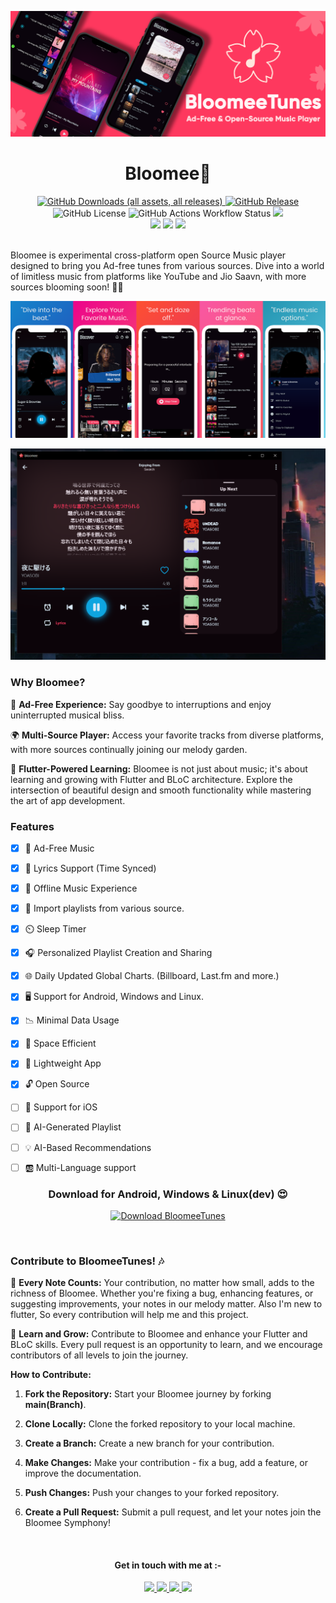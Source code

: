  ![BloomeeTunes](./assets/docs/bloomeetunes_new_banner.png)
**<h1 align=center>Bloomee🌸</h1>**
<p align="center"><a href="https://github.com/HemantKArya/BloomeeTunes/releases/latest"><img alt="GitHub Downloads (all assets, all releases)" src="https://img.shields.io/github/downloads/HemantKArya/BloomeeTunes/total?style=for-the-badge" >
<img alt="GitHub Release" src="https://img.shields.io/github/v/release/HemantKArya/BloomeeTunes?display_name=release&style=for-the-badge&color=f01d7c" ></a>
<img alt="GitHub License" src="https://img.shields.io/github/license/HemantKArya/BloomeeTunes?style=for-the-badge&color=1881cc" > <img alt="GitHub Actions Workflow Status" src="https://img.shields.io/github/actions/workflow/status/HemantKArya/BloomeeTunes/checkout.yml?style=for-the-badge" > <img src=https://img.shields.io/badge/Flutter-02569B?style=for-the-badge&logo=flutter&logoColor=white /><br><img src=https://img.shields.io/badge/Windows-0078D6?style=for-the-badge&logo=windows&logoColor=white > <img src=https://img.shields.io/badge/Android-3DDC84?style=for-the-badge&logo=android&logoColor=white /> <img src="https://img.shields.io/badge/Linux-FCC624?style=for-the-badge&logo=linux&logoColor=black"/>


</p>
<br>
Bloomee is experimental cross-platform open Source Music player designed to bring you Ad-free tunes from various sources. Dive into a world of limitless music from platforms like YouTube and Jio Saavn, with more sources blooming soon! 🌼🎵

![BloomeeTunesScrnShots](./assets/docs/banner2BloomeScrnShot.png)

![BloomeeDesktop](./assets/docs/lyricsscrn.png)

### **Why Bloomee?**

🌟 **Ad-Free Experience:** Say goodbye to interruptions and enjoy uninterrupted musical bliss.

🌍 **Multi-Source Player:** Access your favorite tracks from diverse platforms, with more sources continually joining our melody garden.

🚀 **Flutter-Powered Learning:** Bloomee is not just about music; it's about learning and growing with Flutter and BLoC architecture. Explore the intersection of beautiful design and smooth functionality while mastering the art of app development.

### **Features**
- [x] 🚫 Ad-Free Music
- [x] 📝 Lyrics Support (Time Synced)
- [x] 🎵 Offline Music Experience
- [x] 🔽 Import playlists from various source.
- [x] ⏲️ Sleep Timer
- [x] 🎧 Personalized Playlist Creation and Sharing
- [x] 🌐 Daily Updated Global Charts. (Billboard, Last.fm and more.)
- [x] 🖥️ Support for Android, Windows and Linux.
- [x] 📉 Minimal Data Usage
- [x] 💾 Space Efficient
- [x] 🏃 Lightweight App
- [x] 🔓 Open Source
- [ ] 🍏 Support for iOS
- [ ] 🎼 AI-Generated Playlist
- [ ] 💡 AI-Based Recommendations
- [ ] 🆎 Multi-Language support



<h3 align=center>Download for Android, Windows & Linux(dev) 😍</h3>
<p align="center">
<a href="https://sourceforge.net/projects/bloomee/files/latest/download"><img alt="Download BloomeeTunes" src="https://a.fsdn.com/con/app/sf-download-button" width=272 height=44 srcset="https://a.fsdn.com/con/app/sf-download-button?button_size=2x 2x"></a></p>
</br>


### **Contribute to BloomeeTunes! 🎶**

🌱 **Every Note Counts:** Your contribution, no matter how small, adds to the richness of Bloomee. Whether you're fixing a bug, enhancing features, or suggesting improvements, your notes in our melody matter. Also I'm new to flutter, So every contribution will help me and this project.

🚀 **Learn and Grow:** Contribute to Bloomee and enhance your Flutter and BLoC skills. Every pull request is an opportunity to learn, and we encourage contributors of all levels to join the journey.

**How to Contribute:**

1. **Fork the Repository:** Start your Bloomee journey by forking **main(Branch)**.

2. **Clone Locally:** Clone the forked repository to your local machine.

3. **Create a Branch:** Create a new branch for your contribution.

4. **Make Changes:** Make your contribution - fix a bug, add a feature, or improve the documentation.

5. **Push Changes:** Push your changes to your forked repository.

6. **Create a Pull Request:** Submit a pull request, and let your notes join the Bloomee Symphony!

</br>

<h4 align=center>Get in touch with me at :-</h4>
<p align=center>
<a href=https://www.linkedin.com/in/iamhemantindia/>
<img src="https://img.shields.io/badge/LinkedIn-0077B5?style=for-the-badge&logo=linkedin&logoColor=white"/>
</a> <a href=https://instagram.com/iamhemantindia/>
<img src="https://img.shields.io/badge/Instagram-E4405F?style=for-the-badge&logo=instagram&logoColor=white"/>
</a>
<a href=https://x.com/iamhemantindia/>
<img src="https://img.shields.io/badge/X-000000?style=for-the-badge&logo=x&logoColor=white"/>
</a>
<a href=mailto:iamhemantindia@protonmail.com/>
<img src="https://img.shields.io/badge/proton%20mail-6D4AFF?style=for-the-badge&logo=protonmail&logoColor=white"/>
</a>
</p>